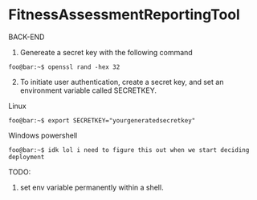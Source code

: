 # FitnessAssessmentReportingTool
BACK-END

1. Genereate a secret key with the following command

```console
foo@bar:~$ openssl rand -hex 32

```

2. To initiate user authentication, create a secret key, and set an environment variable called SECRETKEY.

Linux
```console
foo@bar:~$ export SECRETKEY="yourgeneratedsecretkey"

```

Windows powershell
```console
foo@bar:~$ idk lol i need to figure this out when we start deciding deployment

```

TODO:
1. set env variable permanently within a shell.